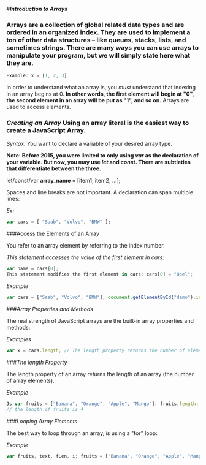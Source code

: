 #_**Introduction to Arrays**_

### Arrays are a collection of global related data types and are ordered in an organized index. They are used to implement a ton of other data structures – like queues, stacks, lists, and sometimes strings. There are many ways you can use arrays to manipulate your program, but we will simply state here what they are.

```js
Example: x = [1, 2, 3]
```

In order to understand what an array is, you *must* understand that indexing in an array begins at 0. **In other words, the first element will begin at "0", the second element in an array will be put as "1", and so on.** Arrays are used to access elements.

### _*Creating an Array*_ Using an array literal is the easiest way to create a JavaScript Array. 

*Syntax:* 
You want to declare a variable of your desired array type. 

**Note: Before 2015, you were limited to only using *var* as the declaration of your variable. But now, you may use *let* and *const*. There are subtleties that differentiate between the three.**


let/const/var **array_name** = [item1, item2, ...]; 

Spaces and line breaks are not important. A declaration can span multiple lines: 

*Ex:* 

```js 
var cars = [ "Saab", "Volvo", "BMW" ];
``` 

###Access the Elements of an Array 

You refer to an array element by referring to the index number. 

*This statement accesses the value of the first element in cars:* 

```js 
var name = cars[0]; 
This statement modifies the first element in cars: cars[0] = "Opel";
```

*Example* 

```js
var cars = ["Saab", "Volvo", "BMW"]; document.getElementById("demo").innerHTML = cars[0];
```

###*Array Properties and Methods* 

The real strength of JavaScript arrays are the built-in array properties and methods: 

*Examples* 

```js
var x = cars.length; // The length property returns the number of elements var y = cars.sort(); // The sort() method sorts arrays Array methods are covered in the next chapters. 
```

###*The length Property* 

The length property of an array returns the length of an array (the number of array elements). 

*Example* 


```js
Js var fruits = ["Banana", "Orange", "Apple", "Mango"]; fruits.length; 
// the length of fruits is 4 
```


###*Looping Array Elements* 

The best way to loop through an array, is using a "for" loop: 

*Example* 


```js 
var fruits, text, fLen, i; fruits = ["Banana", "Orange", "Apple", "Mango"]; fLen = fruits.length; text = "<ul>"; for (i = 0; i < fLen; i++) { text += "<li>" + fruits[i] + "</li>"; }
```